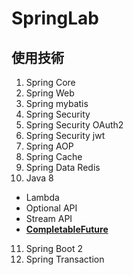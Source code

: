 # SpringLab

## 使用技術

1. Spring Core
2. Spring Web
3. Spring mybatis
4. Spring Security
5. Spring Security OAuth2
6. Spring Security jwt
7. Spring AOP
8. Spring Cache
9. Spring Data Redis
10. Java 8
  * Lambda
  * Optional API
  * Stream API
  * **[CompletableFuture](https://popcornylu.gitbooks.io/java_multithread/content/async/cfuture.html)**
11. Spring Boot 2
12. Spring Transaction
